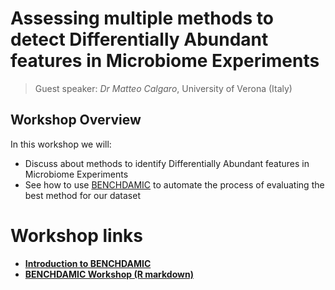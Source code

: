 # Assessing multiple methods to detect Differentially Abundant features in Microbiome Experiments


> Guest speaker:
> *Dr Matteo Calgaro*, University of Verona (Italy)


## Workshop Overview

In this workshop we will:

- Discuss about methods to identify Differentially Abundant features in Microbiome Experiments
- See how to use [BENCHDAMIC](https://www.bioconductor.org/packages/release/bioc/html/benchdamic.html) to automate the process of evaluating the best method for our dataset

# Workshop links

* [**Introduction to BENCHDAMIC**](https://mcalgaro93.github.io/benchdamicWorkshop/index.html)
* [**BENCHDAMIC Workshop (R markdown)**](https://mcalgaro93.github.io/benchdamicWorkshop/articles/introduction_to_benchdamic.html)
